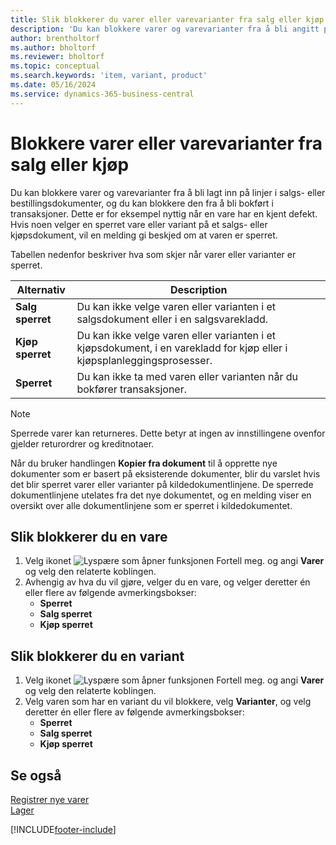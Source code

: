 ```yaml
---
title: Slik blokkerer du varer eller varevarianter fra salg eller kjøp
description: 'Du kan blokkere varer og varevarianter fra å bli angitt på linjer i salgs- eller kjøpsdokumenter, og fra å bli bokført i en transaksjon.'
author: brentholtorf
ms.author: bholtorf
ms.reviewer: bholtorf
ms.topic: conceptual
ms.search.keywords: 'item, variant, product'
ms.date: 05/16/2024
ms.service: dynamics-365-business-central
---
```


# <a name="block-items-or-item-variants-from-sales-or-purchasing"></a>Blokkere varer eller varevarianter fra salg eller kjøp

Du kan blokkere varer og varevarianter fra å bli lagt inn på linjer i salgs- eller bestillingsdokumenter, og du kan blokkere den fra å bli bokført i transaksjoner. Dette er for eksempel nyttig når en vare har en kjent defekt. Hvis noen velger en sperret vare eller variant på et salgs- eller kjøpsdokument, vil en melding gi beskjed om at varen er sperret.

Tabellen nedenfor beskriver hva som skjer når varer eller varianter er sperret.  

|Alternativ|Description|  
|--------------------|------------|  
|**Salg sperret**|Du kan ikke velge varen eller varianten i et salgsdokument eller i en salgsvarekladd.|  
|**Kjøp sperret**|Du kan ikke velge varen eller varianten i et kjøpsdokument, i en varekladd for kjøp eller i kjøpsplanleggingsprosesser.|  
|**Sperret**|Du kan ikke ta med varen eller varianten når du bokfører transaksjoner.|  

> [!NOTE]
> Sperrede varer kan returneres. Dette betyr at ingen av innstillingene ovenfor gjelder returordrer og kreditnotaer.

Når du bruker handlingen **Kopier fra dokument** til å opprette nye dokumenter som er basert på eksisterende dokumenter, blir du varslet hvis det blir sperret varer eller varianter på kildedokumentlinjene. De sperrede dokumentlinjene utelates fra det nye dokumentet, og en melding viser en oversikt over alle dokumentlinjene som er sperret i kildedokumentet.

## <a name="to-block-an-item"></a>Slik blokkerer du en vare

1. Velg ikonet ![Lyspære som åpner funksjonen Fortell meg.](media/ui-search/search_small.png "Fortell hva du vil gjøre") og angi **Varer** og velg den relaterte koblingen.  
2. Avhengig av hva du vil gjøre, velger du en vare, og velger deretter én eller flere av følgende avmerkingsbokser:
    * **Sperret**
    * **Salg sperret**
    * **Kjøp sperret**  

## <a name="to-block-an-item-variant"></a>Slik blokkerer du en variant

1. Velg ikonet ![Lyspære som åpner funksjonen Fortell meg.](media/ui-search/search_small.png "Fortell hva du vil gjøre") og angi **Varer** og velg den relaterte koblingen.  
2. Velg varen som har en variant du vil blokkere, velg **Varianter**, og velg deretter én eller flere av følgende avmerkingsbokser:  
    * **Sperret**
    * **Salg sperret**
    * **Kjøp sperret**

## <a name="see-also"></a>Se også

[Registrer nye varer](inventory-how-register-new-items.md)  
[Lager](inventory-manage-inventory.md)  

[!INCLUDE[footer-include](includes/footer-banner.md)]
